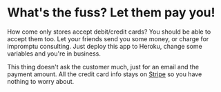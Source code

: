 # What's the fuss? Let them pay you!

How come only stores accept debit/credit cards? You should be able
to accept them too. Let your friends send you some money, or charge
for impromptu consulting. Just deploy this app to Heroku, change some
variables and you're in business.

This thing doesn't ask the customer much, just for an email
and the payment amount. All the credit card info stays on
[Stripe](https://stripe.com) so you have nothing to worry about.
